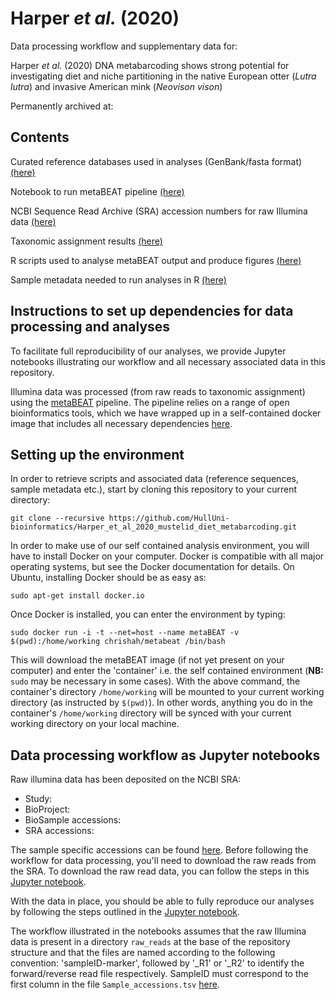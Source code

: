 # Harper *et al.* (2020)

Data processing workflow and supplementary data for:

Harper *et al.* (2020) DNA metabarcoding shows strong potential for investigating diet and niche partitioning in the native European otter (*Lutra lutra*) and invasive American mink (*Neovison vison*) 

Permanently archived at: 


## Contents

Curated reference databases used in analyses (GenBank/fasta format) [(here)](https://github.com/HullUni-bioinformatics/Harper_et_al_2020_mustelid_diet_metabarcoding/tree/master/Reference_database)

Notebook to run metaBEAT pipeline [(here)](https://github.com/HullUni-bioinformatics/Harper_et_al_2020_mustelid_diet_metabarcoding/tree/master/Jupyter_notebooks)

NCBI Sequence Read Archive (SRA) accession numbers for raw Illumina data [(here)](https://github.com/HullUni-bioinformatics/Harper_et_al_2020_mustelid_diet_metabarcoding/tree/master/Data/Sample_accessions.tsv)

Taxonomic assignment results [(here)](https://github.com/HullUni-bioinformatics/Harper_et_al_2020_mustelid_diet_metabarcoding/tree/master/Data/Taxonomic_assignment_results)

R scripts used to analyse metaBEAT output and produce figures [(here)](https://github.com/HullUni-bioinformatics/Harper_et_al_2020_mustelid_diet_metabarcoding/tree/master/R_scripts)

Sample metadata needed to run analyses in R [(here)](https://github.com/HullUni-bioinformatics/Harper_et_al_2020_mustelid_diet_metabarcoding/tree/master/Data/Sample_metadata)


## Instructions to set up dependencies for data processing and analyses

To facilitate full reproducibility of our analyses, we provide Jupyter notebooks illustrating our workflow and all necessary associated data in this repository.

Illumina data was processed (from raw reads to taxonomic assignment) using the [metaBEAT](https://github.com/HullUni-bioinformatics/metaBEAT) pipeline. The pipeline relies on a range of open bioinformatics tools, which we have wrapped up in a self-contained docker image that includes all necessary dependencies [here](https://hub.docker.com/r/chrishah/metabeat/).


## Setting up the environment

In order to retrieve scripts and associated data (reference sequences, sample metadata etc.), start by cloning this repository to your current directory:

```
git clone --recursive https://github.com/HullUni-bioinformatics/Harper_et_al_2020_mustelid_diet_metabarcoding.git
```

In order to make use of our self contained analysis environment, you will have to install Docker on your computer. Docker is compatible with all major operating systems, but see the Docker documentation for details. On Ubuntu, installing Docker should be as easy as:

```
sudo apt-get install docker.io
```

Once Docker is installed, you can enter the environment by typing:

```
sudo docker run -i -t --net=host --name metaBEAT -v $(pwd):/home/working chrishah/metabeat /bin/bash
```

This will download the metaBEAT image (if not yet present on your computer) and enter the 'container' i.e. the self contained environment (**NB:** ```sudo``` may be necessary in some cases). With the above command, the container's directory ```/home/working``` will be mounted to your current working directory (as instructed by ```$(pwd)```). In other words, anything you do in the container's ```/home/working``` directory will be synced with your current working directory on your local machine.


## Data processing workflow as Jupyter notebooks

Raw illumina data has been deposited on the NCBI SRA:
- Study: 
- BioProject: 
- BioSample accessions:  
- SRA accessions:  


The sample specific accessions can be found [here](https://github.com/HullUni-bioinformatics/Harper_et_al_2020_mustelid_diet_metabarcoding/tree/master/Data/Sample_accessions.tsv). Before following the workflow for data processing, you'll need to download the raw reads from the SRA. To download the raw read data, you can follow the steps in this [Jupyter notebook](https://github.com/HullUni-bioinformatics/Harper_et_al_2020_mustelid_diet_metabarcoding/tree/master/raw_reads/How_to_download_from_SRA.ipynb).

With the data in place, you should be able to fully reproduce our analyses by following the steps outlined in the [Jupyter notebook](https://github.com/HullUni-bioinformatics/Harper_et_al_2020_mustelid_diet_metabarcoding/tree/master/Jupyter_notebooks).

The workflow illustrated in the notebooks assumes that the raw Illumina data is present in a directory ```raw_reads``` at the base of the repository structure and that the files are named according to the following convention: 'sampleID-marker', followed by '_R1' or '_R2' to identify the forward/reverse read file respectively. SampleID must correspond to the first column in the file ```Sample_accessions.tsv``` [here](https://github.com/HullUni-bioinformatics/Harper_et_al_2020_mustelid_diet_metabarcoding/tree/master/Data/Sample_accessions.tsv).

